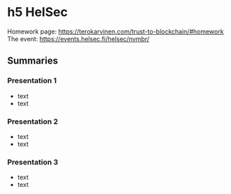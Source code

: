 # h5 HelSec

Homework page: https://terokarvinen.com/trust-to-blockchain/#homework<br>
The event: https://events.helsec.fi/helsec/nvmbr/

## Summaries

### Presentation 1

* text
* text

### Presentation 2

* text
* text

### Presentation 3

* text
* text
